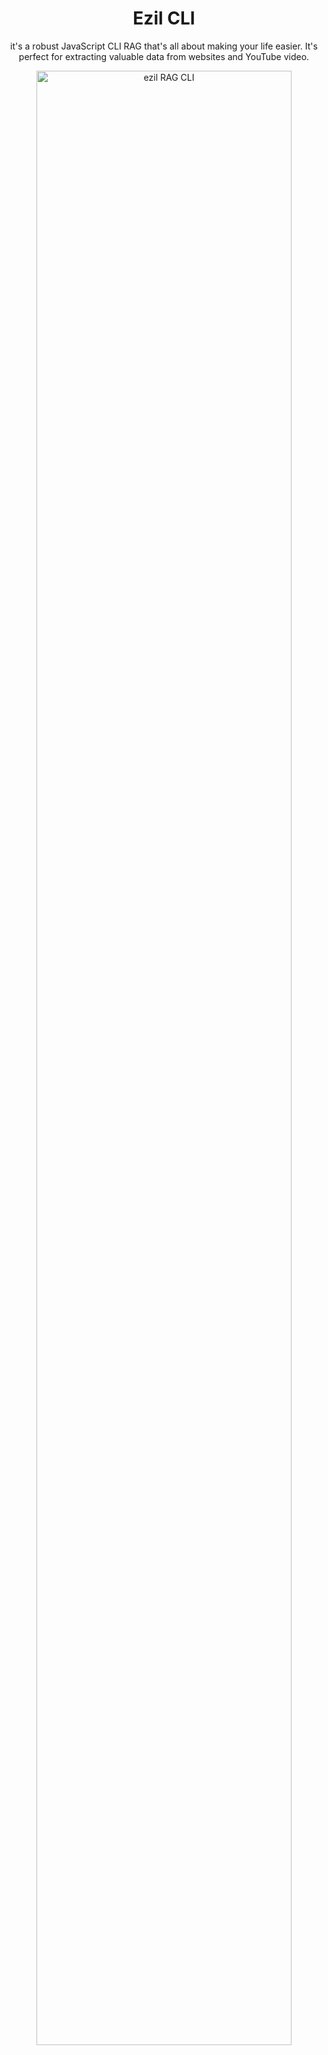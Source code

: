  <div align="center">

# Ezil CLI 

 it's a robust JavaScript CLI RAG that's all about making your life easier. It's perfect for extracting valuable data from websites and YouTube video.

 
<img width="90%" alt="ezil RAG CLI" src="https://github.com/Gion-AI/ezil/blob/main/2024-06-18%2010-47.gif">

</div>
